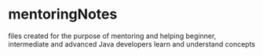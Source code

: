 # mentoringNotes

files created for the purpose of mentoring and helping beginner, intermediate and advanced Java developers learn and understand concepts
